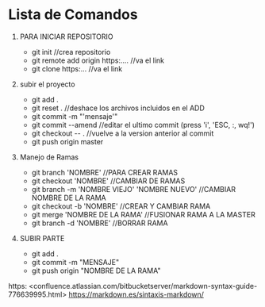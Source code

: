 # Lista de Comandos 
1. PARA INICIAR REPOSITORIO
    * git init                                          //crea repositorio
    * git remote add origin https:....                  //va el link
    * git clone https:...                               //va el link 

2. subir el proyecto
    * git add .
    * git reset .                                       //deshace los archivos incluidos en el ADD
    * git commit -m "'mensaje'"
    * git commit --amend 		                        //editar el ultimo commit (press 'i', 'ESC, :, wq!')
    * git checkout -- . 		                        //vuelve a la version anterior al commit
    * git push origin master 

3. Manejo de Ramas 
    * git branch 'NOMBRE'                               //PARA CREAR RAMAS
    * git checkout 'NOMBRE'                             //CAMBIAR DE RAMAS
    * git branch -m 'NOMBRE VIEJO' 'NOMBRE NUEVO'       //CAMBIAR NOMBRE DE LA RAMA
    * git checkout -b 'NOMBRE'                          //CREAR Y CAMBIAR RAMA
    * git merge 'NOMBRE DE LA RAMA'                     //FUSIONAR RAMA A LA MASTER
    * git branch -d 'NOMBRE'                            //BORRAR RAMA 

4. SUBIR PARTE
    * git add .
    * git commit -m "MENSAJE"
    * git push origin "NOMBRE DE LA RAMA" 

https: 
<confluence.atlassian.com/bitbucketserver/markdown-syntax-guide-776639995.html>
<https://markdown.es/sintaxis-markdown/>